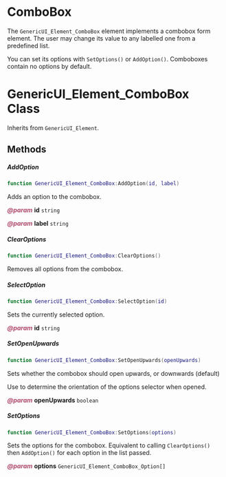 # ComboBox
The `GenericUI_Element_ComboBox` element implements a combobox form element. The user may change its value to any labelled one from a predefined list.

You can set its options with `SetOptions()` or `AddOption()`. Comboboxes contain no options by default.

<doc class="GenericUI_Element_ComboBox">

# GenericUI_Element_ComboBox Class

Inherits from <code>GenericUI_Element</code>.

## Methods

##### AddOption

```lua
function GenericUI_Element_ComboBox:AddOption(id, label)
```

Adds an option to the combobox.

<p style="margin-bottom:0px;"><span style="color:#B04A6E;"><b><i>@param</i></b></span> <b>id</b> <code>string</code></p>

<p style="margin-bottom:0px;"><span style="color:#B04A6E;"><b><i>@param</i></b></span> <b>label</b> <code>string</code></p>

##### ClearOptions

```lua
function GenericUI_Element_ComboBox:ClearOptions()
```

Removes all options from the combobox.

##### SelectOption

```lua
function GenericUI_Element_ComboBox:SelectOption(id)
```

Sets the currently selected option.

<p style="margin-bottom:0px;"><span style="color:#B04A6E;"><b><i>@param</i></b></span> <b>id</b> <code>string</code></p>

##### SetOpenUpwards

```lua
function GenericUI_Element_ComboBox:SetOpenUpwards(openUpwards)
```

Sets whether the combobox should open upwards, or downwards (default)

Use to determine the orientation of the options selector when opened.

<p style="margin-bottom:0px;"><span style="color:#B04A6E;"><b><i>@param</i></b></span> <b>openUpwards</b> <code>boolean</code></p>

##### SetOptions

```lua
function GenericUI_Element_ComboBox:SetOptions(options)
```

Sets the options for the combobox. Equivalent to calling `ClearOptions()` then `AddOption()` for each option in the list passed.

<p style="margin-bottom:0px;"><span style="color:#B04A6E;"><b><i>@param</i></b></span> <b>options</b> <code>GenericUI_Element_ComboBox_Option[]</code></p>
</doc>